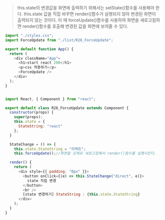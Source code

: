 > this.state의 변경값을 화면에 출력하기 위해서는 setState()함수를 사용해야 한다. this.state 값을 직접 바꾸면 render()함수가 실행되지 않아 변경된 화면이 출력되지 않는 것이다.
> 이 때 forceUpdate()함수를 사용하여 화면을 새로고침하면 render()함수를 호출해 변경된 값을 화면에 보여줄 수 있다.

```js
import "./styles.css";
import ForceUpdate from "./list/R26_ForceUpdate";

export default function App() {
  return (
    <div className="App">
      <h1>start react 200</h1>
      <p>css 적용하기</p>
      <ForceUpdate />
    </div>
  );
}


import React, { Component } from "react";

export default class R26_ForceUpdate extends Component {
  constructor(props) {
    super(props);
    this.state = {
      StateString: "react"
    };
  }

  StateChange = () => {
    this.state.StateString = "리엑트";
    this.forceUpdate();//화면을 강제로 새로고침해서 render()함수를 실행시킨다.

  render() {
    return (
      <div style={{ padding: "0px" }}>
        <button onClick={(e) => this.StateChange("direct", e)}>
          state 직접 변경
        </button>
        <br />
        [state 변경하기] StateString : {this.state.StateString}
      </div>
    );
  }
}

```
